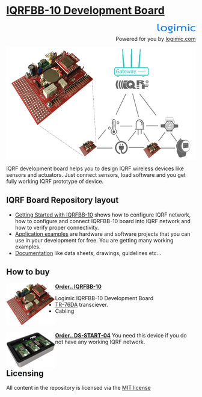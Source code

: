 
# [IQRFBB-10 Development Board](http://logimic.com/iqrfboard)

<img src="files/images/logimicLogo.png"  height="25" align="right">
<br>
<p align="right">Powered for you by <a href="http://www.logimic.com" align="right">logimic.com</a></p>

<center><img src="files/images/iqrfboardSystem.png" height="300" align="center"></center>

IQRF development board helps you to design IQRF wireless devices like sensors and actuators. Just connect sensors, load software and you get fully working IQRF prototype of device.

## IQRF Board Repository layout

* [Getting Started with IQRFBB-10](https://github.com/logimic/iqrfboard/wiki) shows how to configure IQRF network, how to configure and connect IQRFBB-10 board into IQRF network and how to verify proper connectivity.
* [Application examples](https://github.com/logimic/iqrfboard/tree/master/examples) are  hardware and software projects that you can use in your development for free. You are getting many working examples.
* [Documentation](https://github.com/logimic/iqrfboard/wiki/Getting-Started-with-IQRFBB-10#iqrfbb-10-documentation) like data sheets, drawings, guidelines etc...

## How to buy

<img src="files/images/iqrfboard.png" width="130" align="left">

**[Order.. IQRFBB-10](http://logimic.com/iqrfboard/index.html#form1-8)**
* Logimic IQRFBB-10 Development Board
* [TR-76DA](https://eshop.iqrf.org/products/detail/TR-76DA) transciever.
* Cabling
<br><br><br>

<img src="files/images/ds-start-04-case.jpg" width="130" align="left">

**[Order.. DS-START-04](https://iqrf.org/products/ds-start-04)**
You need this device if you do not have any working IQRF network.
<br><br><br>

## Licensing

All content in the repository is licensed via the [MIT license](https://opensource.org/licenses/MIT)
